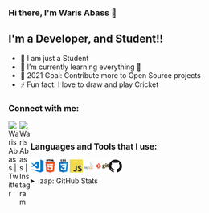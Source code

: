 ### Hi there, I'm Waris Abass 👋


## I'm a Developer, and Student!!

- 🔭 I am just a Student
- 🌱 I’m currently learning everything 🤣
- 🥅 2021 Goal: Contribute more to Open Source projects
- ⚡ Fun fact: I love to draw and play Cricket

### Connect with me:

<a href="https://twitter.com/warisabassreshi"><img align="left" alt="WarisAbass | Twitter" width="22px" src="https://cdn.jsdelivr.net/npm/simple-icons@v3/icons/twitter.svg" /> </a>
<a href="https://www.instagram.com/warisabasss"> <img align="left" alt="WarisAbass | Instagram" width="22px" src="https://cdn.jsdelivr.net/npm/simple-icons@v3/icons/instagram.svg" /> </a>

<br />

### Languages and Tools that I use:

<img align="left" alt="Visual Studio Code" width="26px" src="https://raw.githubusercontent.com/github/explore/80688e429a7d4ef2fca1e82350fe8e3517d3494d/topics/visual-studio-code/visual-studio-code.png" />
<img align="left" alt="HTML5" width="26px" src="https://raw.githubusercontent.com/github/explore/80688e429a7d4ef2fca1e82350fe8e3517d3494d/topics/html/html.png" />
<img align="left" alt="CSS3" width="26px" src="https://raw.githubusercontent.com/github/explore/80688e429a7d4ef2fca1e82350fe8e3517d3494d/topics/css/css.png" />
<img align="left" alt="JavaScript" width="26px" src="https://raw.githubusercontent.com/github/explore/80688e429a7d4ef2fca1e82350fe8e3517d3494d/topics/javascript/javascript.png" />
<img align="left" alt="MySQL" width="26px" src="https://raw.githubusercontent.com/github/explore/80688e429a7d4ef2fca1e82350fe8e3517d3494d/topics/mysql/mysql.png" />
<img align="left" alt="Git" width="26px" src="https://raw.githubusercontent.com/github/explore/80688e429a7d4ef2fca1e82350fe8e3517d3494d/topics/git/git.png" />
<img align="left" alt="GitHub" width="26px" src="https://raw.githubusercontent.com/github/explore/78df643247d429f6cc873026c0622819ad797942/topics/github/github.png" />

<br />
<br />


<details>
  <summary>:zap: GitHub Stats</summary>

  <img align="left" alt="devwarisabass GitHub Stats" src="https://github-readme-stats.codestackr.vercel.app/api?username=devwarisabass&show_icons=true&hide_border=true" />

</details>

[twitter]: https://twitter.com/warisabassreshi
[instagram]: https://instagram.com/warisabasss
